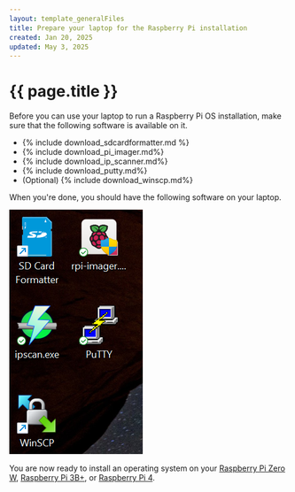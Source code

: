 ```yaml
---
layout: template_generalFiles
title: Prepare your laptop for the Raspberry Pi installation
created: Jan 20, 2025
updated: May 3, 2025
---
```


# {{ page.title }}

Before you can use your laptop to run a Raspberry Pi OS installation, make sure that the following software is available on it.

-  {% include download_sdcardformatter.md %}
-  {% include download_pi_imager.md%}
-  {% include download_ip_scanner.md%}
-  {% include download_putty.md%}
-  (Optional) {% include download_winscp.md%}

When you're done, you should have the following software on your laptop. 

<img src = "../images/prepare_laptop.png" />

You are now ready to install an operating system on your [Raspberry Pi Zero W](pi_zero_install_os.md),  [Raspberry Pi 3B+](pi_3b_install_os.md), or [Raspberry Pi 4](pi_4_install_os.md).
